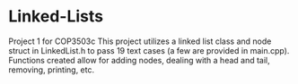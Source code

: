 # Linked-Lists
Project 1 for COP3503c
This project utilizes a linked list class and node struct in LinkedList.h to pass 19 text cases (a few are provided in main.cpp). Functions created allow for adding nodes, dealing with a head and tail, removing, printing, etc.
